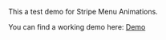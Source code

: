 This a test demo for Stripe Menu Animations.

You can find a working demo here: [Demo](https://stripe-menu-animation.vercel.app/)
